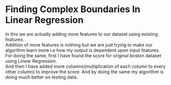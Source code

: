 # Finding Complex Boundaries In Linear Regression

In this we are actually adding more features to our dataset using existing features.<br>
Addition of more features is nothing but we are just trying to make our algorithm learn more i.e how my output is dependent upon input features.<br>
For doing the same, first I have found the score for original boston dataset using Linear Regression.<br>
And then I have added more columns(multiplication of each column to every other column) to improve the score. And by doing the same my algorithm is doing much better on testing data.
